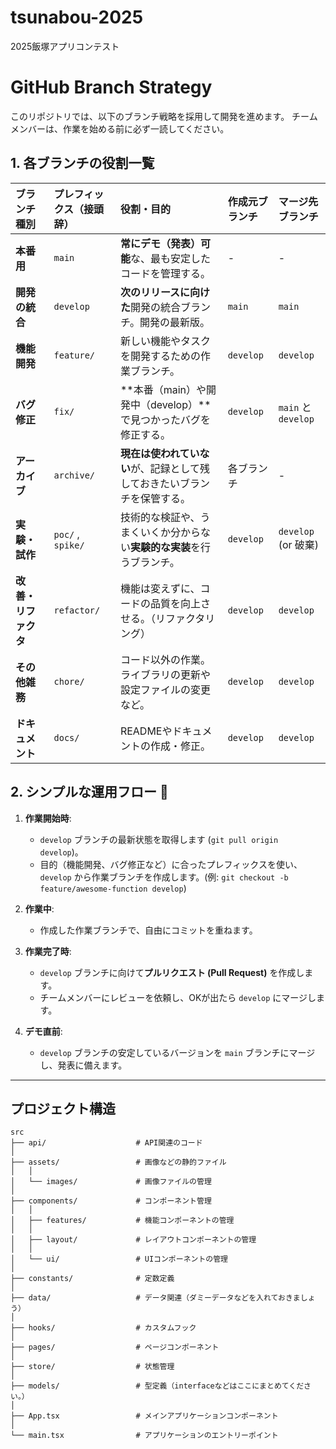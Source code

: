 # tsunabou-2025
2025飯塚アプリコンテスト

# GitHub Branch Strategy

このリポジトリでは、以下のブランチ戦略を採用して開発を進めます。
チームメンバーは、作業を始める前に必ず一読してください。

## 1. 各ブランチの役割一覧

| ブランチ種別 | プレフィックス（接頭辞） | 役割・目的 | 作成元ブランチ | マージ先ブランチ |
| :--- | :--- | :--- | :--- | :--- |
| **本番用** | `main` | **常にデモ（発表）可能**な、最も安定したコードを管理する。 | - | - |
| **開発の統合** | `develop` | **次のリリースに向けた**開発の統合ブランチ。開発の最新版。 | `main` | `main` |
| **機能開発** | `feature/` | 新しい機能やタスクを開発するための作業ブランチ。 | `develop` | `develop` |
| **バグ修正** | `fix/` | **本番（main）や開発中（develop）**で見つかったバグを修正する。 | `develop` | `main` と `develop` |
| **アーカイブ** | `archive/` | **現在は使われていない**が、記録として残しておきたいブランチを保管する。 | 各ブランチ | - |
| **実験・試作** | `poc/` , `spike/` | 技術的な検証や、うまくいくか分からない**実験的な実装**を行うブランチ。 | `develop` | `develop` (or 破棄) |
| **改善・リファクタ** | `refactor/` | 機能は変えずに、コードの品質を向上させる。（リファクタリング） | `develop` | `develop` |
| **その他雑務** | `chore/` | コード以外の作業。ライブラリの更新や設定ファイルの変更など。 | `develop` | `develop` |
| **ドキュメント** | `docs/` | READMEやドキュメントの作成・修正。 | `develop` | `develop` |

## 2. シンプルな運用フロー 🔄

1.  **作業開始時**:
    - `develop` ブランチの最新状態を取得します (`git pull origin develop`)。
    - 目的（機能開発、バグ修正など）に合ったプレフィックスを使い、`develop` から作業ブランチを作成します。(例: `git checkout -b feature/awesome-function develop`)

2.  **作業中**:
    - 作成した作業ブランチで、自由にコミットを重ねます。

3.  **作業完了時**:
    - `develop` ブランチに向けて**プルリクエスト (Pull Request)** を作成します。
    - チームメンバーにレビューを依頼し、OKが出たら `develop` にマージします。

4.  **デモ直前**:
    - `develop` ブランチの安定しているバージョンを `main` ブランチにマージし、発表に備えます。

---

## プロジェクト構造

```
src
├── api/                    # API関連のコード
│
├── assets/                 # 画像などの静的ファイル
│   │
│   └── images/             # 画像ファイルの管理
│
├── components/             # コンポーネント管理
│   │
│   ├── features/           # 機能コンポーネントの管理
│   │
│   ├── layout/             # レイアウトコンポーネントの管理
│   │
│   └── ui/                 # UIコンポーネントの管理
│
├── constants/              # 定数定義
│
├── data/                   # データ関連（ダミーデータなどを入れておきましょう）
│
├── hooks/                  # カスタムフック
│
├── pages/                  # ページコンポーネント
│
├── store/                  # 状態管理
│
├── models/                 # 型定義（interfaceなどはここにまとめてください。）
│
├── App.tsx                 # メインアプリケーションコンポーネント
│
└── main.tsx                # アプリケーションのエントリーポイント
```